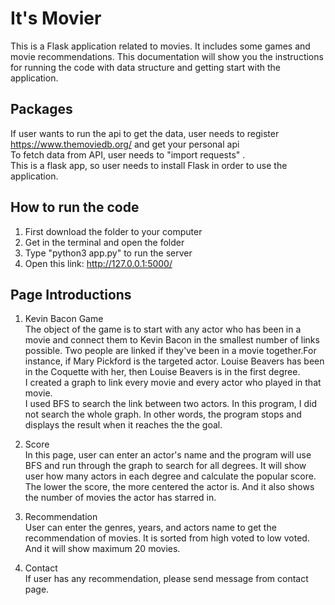 # It's Movier
This is a Flask application related to movies. It includes some games and movie recommendations. 
This documentation will show you the instructions for running the code with data structure and getting start with the application. 

## Packages
  If user wants to run the api to get the data, user needs to register https://www.themoviedb.org/ and get your personal api        
  To fetch data from API, user needs to "import requests" .        
  This is a flask app, so user needs to install Flask in order to use the application. 
 
## How to run the code
 1. First download the folder to your computer 
 2. Get in the terminal and open the folder
 3. Type "python3 app.py" to run the server
 4. Open this link:  http://127.0.0.1:5000/
 
## Page Introductions
 1. Kevin Bacon Game     
 The object of the game is to start with any actor who has been in a movie and connect them to Kevin Bacon in the smallest number of links possible.
 Two people are linked if they've been in a movie together.For instance, if Mary Pickford is the targeted actor. Louise Beavers has been in the Coquette with her, 
 then Louise Beavers is in the first degree.    
 I created a graph to link every movie and every actor who played in that movie.    
 I used BFS to search the link between two actors. In this program, I did not search the whole graph. In other words, the program stops and displays the result
 when it reaches the the goal.

 2. Score     
 In this page, user can enter an actor's name and the program will use BFS and run through the graph to search for all degrees. 
 It will show user how many actors in each degree and calculate the popular score. The lower the score, the more centered the actor is. 
 And it also shows the number of movies the actor has starred in. 
 
 3. Recommendation    
 User can enter the genres, years, and actors name to get the recommendation of movies. It is sorted from high voted to low voted. And it will show maximum 20 movies. 
 
 4. Contact     
 If user has any recommendation, please send message from contact page.
